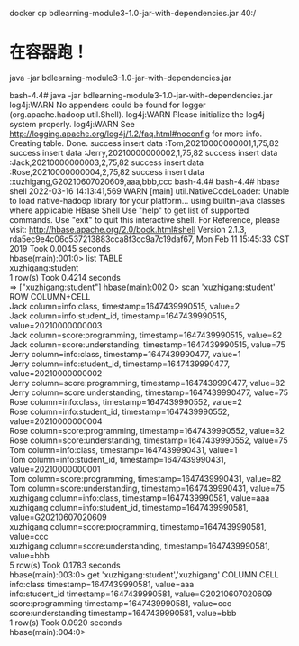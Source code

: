 docker cp bdlearning-module3-1.0-jar-with-dependencies.jar 40:/
# 在容器跑！
java -jar bdlearning-module3-1.0-jar-with-dependencies.jar


bash-4.4# java -jar bdlearning-module3-1.0-jar-with-dependencies.jar 
log4j:WARN No appenders could be found for logger (org.apache.hadoop.util.Shell).
log4j:WARN Please initialize the log4j system properly.
log4j:WARN See http://logging.apache.org/log4j/1.2/faq.html#noconfig for more info.
Creating table.  Done.
success insert data :Tom,20210000000001,1,75,82
success insert data :Jerry,20210000000002,1,75,82
success insert data :Jack,20210000000003,2,75,82
success insert data :Rose,20210000000004,2,75,82
success insert data :xuzhigang,G20210607020609,aaa,bbb,ccc
bash-4.4# 
bash-4.4# hbase shell
2022-03-16 14:13:41,569 WARN  [main] util.NativeCodeLoader: Unable to load native-hadoop library for your platform... using builtin-java classes where applicable
HBase Shell
Use "help" to get list of supported commands.
Use "exit" to quit this interactive shell.
For Reference, please visit: http://hbase.apache.org/2.0/book.html#shell
Version 2.1.3, rda5ec9e4c06c537213883cca8f3cc9a7c19daf67, Mon Feb 11 15:45:33 CST 2019
Took 0.0045 seconds                                                                                                                                                         
hbase(main):001:0> list
TABLE                                                                                                                                                                       
xuzhigang:student                                                                                                                                                           
1 row(s)
Took 0.4214 seconds                                                                                                                                                         
=> ["xuzhigang:student"]
hbase(main):002:0> scan 'xuzhigang:student'
ROW                                          COLUMN+CELL                                                                                                                    
 Jack                                        column=info:class, timestamp=1647439990515, value=2                                                                            
 Jack                                        column=info:student_id, timestamp=1647439990515, value=20210000000003                                                          
 Jack                                        column=score:programming, timestamp=1647439990515, value=82                                                                    
 Jack                                        column=score:understanding, timestamp=1647439990515, value=75                                                                  
 Jerry                                       column=info:class, timestamp=1647439990477, value=1                                                                            
 Jerry                                       column=info:student_id, timestamp=1647439990477, value=20210000000002                                                          
 Jerry                                       column=score:programming, timestamp=1647439990477, value=82                                                                    
 Jerry                                       column=score:understanding, timestamp=1647439990477, value=75                                                                  
 Rose                                        column=info:class, timestamp=1647439990552, value=2                                                                            
 Rose                                        column=info:student_id, timestamp=1647439990552, value=20210000000004                                                          
 Rose                                        column=score:programming, timestamp=1647439990552, value=82                                                                    
 Rose                                        column=score:understanding, timestamp=1647439990552, value=75                                                                  
 Tom                                         column=info:class, timestamp=1647439990431, value=1                                                                            
 Tom                                         column=info:student_id, timestamp=1647439990431, value=20210000000001                                                          
 Tom                                         column=score:programming, timestamp=1647439990431, value=82                                                                    
 Tom                                         column=score:understanding, timestamp=1647439990431, value=75                                                                  
 xuzhigang                                   column=info:class, timestamp=1647439990581, value=aaa                                                                          
 xuzhigang                                   column=info:student_id, timestamp=1647439990581, value=G20210607020609                                                         
 xuzhigang                                   column=score:programming, timestamp=1647439990581, value=ccc                                                                   
 xuzhigang                                   column=score:understanding, timestamp=1647439990581, value=bbb                                                                 
5 row(s)
Took 0.1783 seconds                                                                                                                                                         
hbase(main):003:0> get 'xuzhigang:student','xuzhigang'
COLUMN                                       CELL                                                                                                                           
 info:class                                  timestamp=1647439990581, value=aaa                                                                                             
 info:student_id                             timestamp=1647439990581, value=G20210607020609                                                                                 
 score:programming                           timestamp=1647439990581, value=ccc                                                                                             
 score:understanding                         timestamp=1647439990581, value=bbb                                                                                             
1 row(s)
Took 0.0920 seconds                                                                                                                                                         
hbase(main):004:0> 
